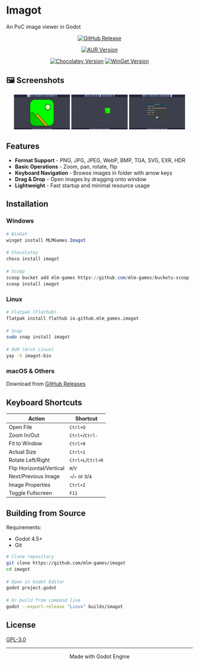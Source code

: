 # Imagot

An PoC image viewer in Godot

<div align="center">

[![GitHub Release](https://img.shields.io/github/v/release/mlm-games/imagot?style=for-the-badge&logo=github&label=GitHub&color=181717)](https://github.com/mlm-games/imagot/releases/latest)
<!--[![Flathub Version](https://img.shields.io/flathub/v/io.github.mlm_games.imagot?style=for-the-badge&logo=flathub&label=Flathub&color=4a86cf)](https://flathub.org/apps/io.github.mlm_games.imagot)
-->
[![AUR Version](https://img.shields.io/aur/version/imagot-bin?style=for-the-badge&logo=archlinux&label=AUR&color=1793d1)](https://aur.archlinux.org/packages/imagot-bin)

<!--[![Snap Version](https://img.shields.io/snapcraft/v/imagot?style=for-the-badge&logo=snapcraft&label=Snap&color=82BEA0)](https://snapcraft.io/imagot)
-->
[![Chocolatey Version](https://img.shields.io/chocolatey/v/imagot?style=for-the-badge&logo=chocolatey&label=Chocolatey&color=80b5e3)](https://community.chocolatey.org/packages/imagot)
[![WinGet Version](https://img.shields.io/badge/WinGet-Available-blue?style=for-the-badge&logo=microsoft)](https://github.com/microsoft/winget-pkgs/tree/master/manifests/m/MLMGames/Imagot)

</div>

## 🖼️ Screenshots

<div align="center">
  <img src="fastlane/metadata/android/en-US/images/phoneScreenshots/screenshot2.png" width="30%">
  <img src="fastlane/metadata/android/en-US/images/phoneScreenshots/screenshot3.png" width="30%">
  <img src="fastlane/metadata/android/en-US/images/phoneScreenshots/screenshot4.png" width="30%">
</div>

## Features

- **Format Support** - PNG, JPG, JPEG, WebP, BMP, TGA, SVG, EXR, HDR
- **Basic Operations** - Zoom, pan, rotate, flip
- **Keyboard Navigation** - Browse images in folder with arrow keys
- **Drag & Drop** - Open images by dragging onto window
- **Lightweight** - Fast startup and minimal resource usage

## Installation

### Windows

```powershell
# WinGet
winget install MLMGames.Imagot

# Chocolatey
choco install imagot

# Scoop
scoop bucket add mlm-games https://github.com/mlm-games/buckets-scoop
scoop install imagot
```

### Linux

```bash
# Flatpak (Flathub)
flatpak install flathub io.github.mlm_games.imagot

# Snap
sudo snap install imagot

# AUR (Arch Linux)
yay -S imagot-bin
```

### macOS & Others

Download from [GitHub Releases](https://github.com/mlm-games/imagot/releases/latest)

## Keyboard Shortcuts

| Action | Shortcut |
|--------|----------|
| Open File | `Ctrl+O` |
| Zoom In/Out | `Ctrl+`/`Ctrl-` |
| Fit to Window | `Ctrl+0` |
| Actual Size | `Ctrl+1` |
| Rotate Left/Right | `Ctrl+L`/`Ctrl+R` |
| Flip Horizontal/Vertical | `H`/`V` |
| Next/Previous Image | `→`/`←` or `D`/`A` |
| Image Properties | `Ctrl+I` |
| Toggle Fullscreen | `F11` |

## Building from Source

Requirements:
- Godot 4.5+
- Git

```bash
# Clone repository
git clone https://github.com/mlm-games/imagot
cd imagot

# Open in Godot Editor
godot project.godot

# Or build from command line
godot --export-release "Linux" builds/imagot
```

## License

[GPL-3.0](LICENSE)

---

<div align="center">

Made with Godot Engine

</div>
